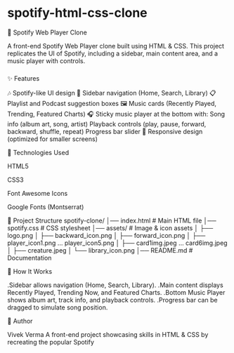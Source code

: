 # spotify-html-css-clone

🎵 Spotify Web Player Clone

A front-end Spotify Web Player clone built using HTML & CSS.
This project replicates the UI of Spotify, including a sidebar, main content area, and a music player with controls.
###

✨ Features

🎶 Spotify-like UI design
📂 Sidebar navigation (Home, Search, Library)
📋 Playlist and Podcast suggestion boxes
🖼️ Music cards (Recently Played, Trending, Featured Charts)
🎧 Sticky music player at the bottom with:
Song info (album art, song, artist)
Playback controls (play, pause, forward, backward, shuffle, repeat)
Progress bar slider
📱 Responsive design (optimized for smaller screens)

🚀 Technologies Used

HTML5

CSS3

Font Awesome Icons

Google Fonts (Montserrat)


📂 Project Structure
spotify-clone/
│── index.html        # Main HTML file
│── spotify.css       # CSS stylesheet
│── assets/           # Image & icon assets
│     ├── logo.png
│     ├── backward_icon.png
│     ├── forward_icon.png
│     ├── player_icon1.png ... player_icon5.png
│     ├── card1img.jpeg ... card6img.jpeg
│     ├── creature.jpeg
│     └── library_icon.png
│── README.md         # Documentation


🎯 How It Works

.Sidebar allows navigation (Home, Search, Library).
.Main content displays Recently Played, Trending Now, and Featured Charts.
.Bottom Music Player shows album art, track info, and playback controls.
.Progress bar can be dragged to simulate song position.

📧 Author

Vivek Verma
A front-end project showcasing skills in HTML & CSS by recreating the popular Spotify
